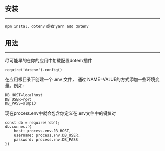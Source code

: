 ## 安装
***

`npm install dotenv`  或者 `yarn add dotenv`


## 用法
***

尽可能早的在你的应用中加载配置dotenv插件

`require('dotenv').config()`

在应用根目录下创建一个 .env 文件， 通过 NAME=VALUE的方式添加一些环境变量。例如:

```
DB_HOST=localhost
DB_USER=root
DB_PASS=slmp13
```

现在process.env中就会包含你定义在.env文件中的键值对

```
const db = require('db');
db.connect({
	host: process.env.DB_HOST,
	username: process.env.DB_USER,
	password: process.env.DB_PASS
})
```